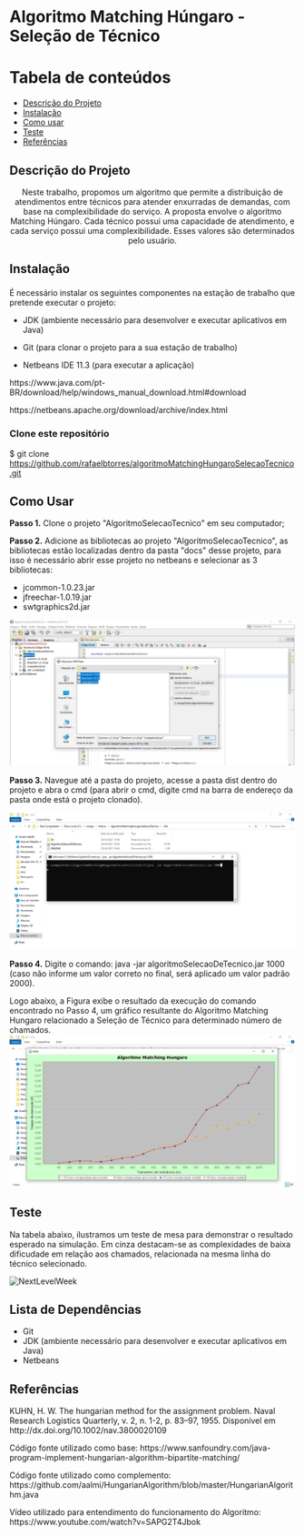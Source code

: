 # Algoritmo Matching Húngaro - Seleção de Técnico

Tabela de conteúdos
=================
<!--ts-->
   * [Descrição do Projeto](#Descrição-do-Projeto)
   * [Instalação](#instalação)
   * [Como usar](#como-usar)
   * [Teste](#teste)
   * [Referências](#referências)
<!--te-->

## Descrição do Projeto

<p align="center"> Neste trabalho, propomos um algoritmo que permite a distribuição de atendimentos entre técnicos para atender enxurradas de demandas, com base na complexibilidade do serviço. A proposta envolve o algoritmo Matching Húngaro. Cada técnico possui uma capacidade de atendimento, e cada serviço possui uma complexibilidade. Esses valores são determinados pelo usuário.

## Instalação </p>

<p>É necessário instalar os seguintes componentes na estação de trabalho que pretende executar o projeto:
  
  * JDK (ambiente necessário para desenvolver e executar aplicativos em Java)
  
  * Git (para clonar o projeto para a sua estação de trabalho)
  
  * Netbeans IDE 11.3 (para executar a aplicação)
</p>

<p>https://www.java.com/pt-BR/download/help/windows_manual_download.html#download</p>
<p>https://netbeans.apache.org/download/archive/index.html</p>

### Clone este repositório
$ git clone <https://github.com/rafaelbtorres/algoritmoMatchingHungaroSelecaoTecnico.git>

## Como Usar

**Passo 1.** Clone o projeto "AlgoritmoSelecaoTecnico" em seu computador;

**Passo 2.** Adicione as bibliotecas ao projeto "AlgoritmoSelecaoTecnico", as bibliotecas estão localizadas dentro da pasta "docs" desse projeto, para isso é necessário abrir esse projeto no netbeans e selecionar as 3 bibliotecas:

* jcommon-1.0.23.jar
* jfreechar-1.0.19.jar
* swtgraphics2d.jar

<img alt="NextLevelWeek" title="#NextLevelWeek" src="https://github.com/rafaelbtorres/algoritmoMatchingHungaroSelecaoTecnico/blob/master/imgs/libs.jpg" />

**Passo 3.** Navegue até a pasta do projeto, acesse a pasta dist dentro do projeto e abra o cmd (para abrir o cmd, digite cmd na barra de endereço da pasta onde está o projeto clonado).

<img alt="NextLevelWeek" title="#NextLevelWeek" src="https://github.com/rafaelbtorres/algoritmoMatchingHungaroSelecaoTecnico/blob/master/imgs/executar.jpg" />

**Passo 4.** Digite o comando: java -jar algoritmoSelecaoDeTecnico.jar 1000 (caso não informe um valor correto no final, será aplicado um valor padrão 2000).

Logo abaixo, a Figura exibe o resultado da execução do comando encontrado no Passo 4, um gráfico resultante do Algoritmo Matching Hungaro relacionado a Seleção de Técnico para determinado número de chamados.
<img alt="NextLevelWeek" title="#NextLevelWeek" src="https://github.com/rafaelbtorres/algoritmoMatchingHungaroSelecaoTecnico/blob/master/imgs/executado.jpg" />

## Teste

<p>Na tabela abaixo, ilustramos um teste de mesa para demonstrar o resultado esperado na simulação. Em cinza destacam-se as complexidades de baixa dificudade em relação aos chamados, relacionada na mesma linha do técnico selecionado.</p>

<img alt="NextLevelWeek" title="#NextLevelWeek" src="https://github.com/rafaelbtorres/algoritmoMathingUngaroSelecaoTecnico/blob/master/imgs/testeDeMesa.png?raw=true" />

## Lista de Dependências

* Git
* JDK (ambiente necessário para desenvolver e executar aplicativos em Java)
* Netbeans


## Referências
<p>KUHN, H. W. The hungarian method for the assignment problem. Naval Research Logistics Quarterly, v. 2, n. 1-2, p. 83–97, 1955. Disponível em http://dx.doi.org/10.1002/nav.3800020109</p>

<p>Código fonte utilizado como base: https://www.sanfoundry.com/java-program-implement-hungarian-algorithm-bipartite-matching/ </p>


<p>Código fonte utilizado como complemento: https://github.com/aalmi/HungarianAlgorithm/blob/master/HungarianAlgorithm.java</p>


<p>Vídeo utilizado para entendimento do funcionamento do Algoritmo: https://www.youtube.com/watch?v=SAPG2T4Jbok</p>


